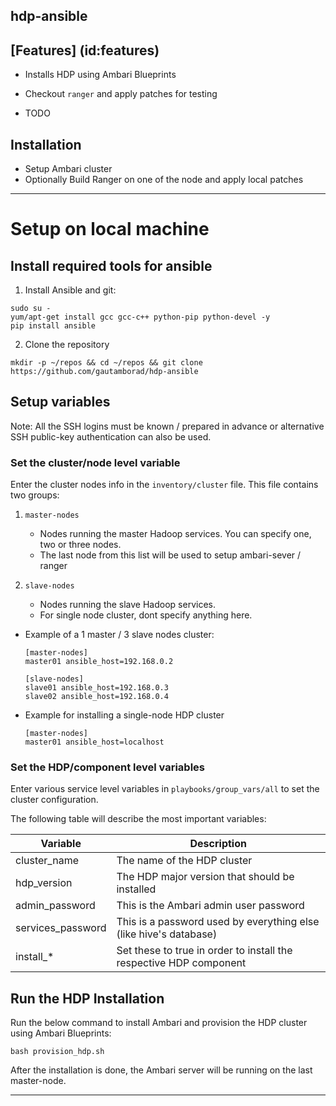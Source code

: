 hdp-ansible
-------------

## [Features] (id:features)

- Installs HDP using Ambari Blueprints

- Checkout `ranger` and apply patches for testing

- TODO


Installation 
------------

* Setup Ambari cluster
* Optionally Build Ranger on one of the node and apply local patches

---


# Setup on local machine
## Install required tools for ansible

1. Install Ansible and git:

  ```
  sudo su -
  yum/apt-get install gcc gcc-c++ python-pip python-devel -y
  pip install ansible 
  ```

2. Clone the repository

```
mkdir -p ~/repos && cd ~/repos && git clone https://github.com/gautamborad/hdp-ansible
```


## Setup variables  

Note: All the SSH logins must be known / prepared in advance or alternative SSH public-key authentication can also be used.

### Set the cluster/node level variable

Enter the cluster nodes info in the `inventory/cluster` file. This file contains two groups: 

1. `master-nodes` 
    * Nodes running the master Hadoop services. You can specify one, two or three nodes.
    * The last node from this list will be used to setup ambari-sever / ranger
 
1. `slave-nodes` 
    * Nodes running the slave Hadoop services. 
    * For single node cluster, dont specify anything here.
 
- Example of a 1 master / 3 slave nodes cluster:

  ```
  [master-nodes]
  master01 ansible_host=192.168.0.2 
  
  [slave-nodes]
  slave01 ansible_host=192.168.0.3 
  slave02 ansible_host=192.168.0.4 
  ```

- Example for installing a single-node HDP cluster 

  ```
  [master-nodes]
  master01 ansible_host=localhost 
  ```

### Set the HDP/component level variables

Enter various service level variables in `playbooks/group_vars/all` to set the cluster configuration.

The following table will describe the most important variables:

| Variable             | Description                                                         |
| -------------------- | ------------------------------------------------------------------- |
| cluster_name         | The name of the HDP cluster                                         |
| hdp_version          | The HDP major version that should be installed                      |
| admin_password       | This is the Ambari admin user password                              |
| services_password    | This is a password used by everything else (like hive's database)   |
| install_*            | Set these to true in order to install the respective HDP component  |


## Run the HDP Installation

Run the below command to install Ambari and provision the HDP cluster using Ambari Blueprints:

```
bash provision_hdp.sh
```

After the installation is done, the Ambari server will be running on the last master-node.


---


